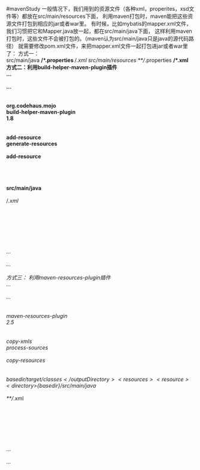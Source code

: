 #mavenStudy
一般情况下，我们用到的资源文件（各种xml，properites，xsd文件等）都放在src/main/resources下面，
    利用maven打包时，maven能把这些资源文件打包到相应的jar或者war里。
有时候，比如mybatis的mapper.xml文件，我们习惯把它和Mapper.java放一起，都在src/main/java下面，
    这样利用maven打包时，这些文件不会被打包的。（maven认为src/main/java只是java的源代码路径）
    就需要修改pom.xml文件，来把mapper.xml文件一起打包进jar或者war里了：
方式一：
    <build>  
        <resources>
            <resource>
                <directory>src/main/java</directory>
                <includes>
                    <include>**/*.properties</include>
                    <include>**/*.xml</include>
                </includes>
            </resource>
            <resource>
                <directory>src/main/resources</directory>
                <includes>
                     <include>**/*.properties</include>
                     <include>**/*.xml</include>
                </includes>
            </resource>
        </resources>
    </build>  
方式二：利用build-helper-maven-plugin插件
    <build>  
        ...  
        </plugins>  
            ...  
            <!--  
                可以用此plugin，把源代码中的xml文件，打包到相应位置，这里主要是为了打包Mybatis的mapper.xml文件   
            -->  
            <plugin>  
                <groupId>org.codehaus.mojo</groupId>  
                <artifactId>build-helper-maven-plugin</artifactId>  
                <version>1.8</version>  
                <executions>  
                    <execution>  
                        <id>add-resource</id>  
                        <phase>generate-resources</phase>  
                        <goals>  
                            <goal>add-resource</goal>  
                        </goals>  
                        <configuration>  
                            <resources>  
                                <resource>  
                                    <directory>src/main/java</directory>  
                                    <includes>  
                                        <include>**/*.xml</include>  
                                    </includes>  
                                </resource>  
                            </resources>  
                        </configuration>  
                    </execution>  
                </executions>  
            </plugin>     
            ...  
        </plugins>       
        ...  
    </build>  
方式三： 利用maven-resources-plugin插件
    <build>  
        ...  
        </plugins>  
            ...  
            <!--   
                利用此plugin，把源代码中的xml文件，打包到相应位置， 这里主要是为了打包Mybatis的mapper.xml文件   
            -->  
            <plugin>  
                <artifactId>maven-resources-plugin</artifactId>  
                <version>2.5</version>  
                <executions>  
                    <execution>  
                        <id>copy-xmls</id>  
                        <phase>process-sources</phase>  
                        <goals>  
                            <goal>copy-resources</goal>  
                        </goals>  
                        <configuration>  
                            <outputDirectory>${basedir}/target/classes</outputDirectory>  
                            <resources>  
                                <resource>  
                                    <directory>${basedir}/src/main/java</directory>  
                                    <includes>  
                                        <include>**/*.xml</include>  
                                    </includes>  
                                </resource>  
                            </resources>  
                        </configuration>  
                    </execution>  
                </executions>  
            </plugin>     
            ...  
        </plugins>       
        ...  
    </build>   